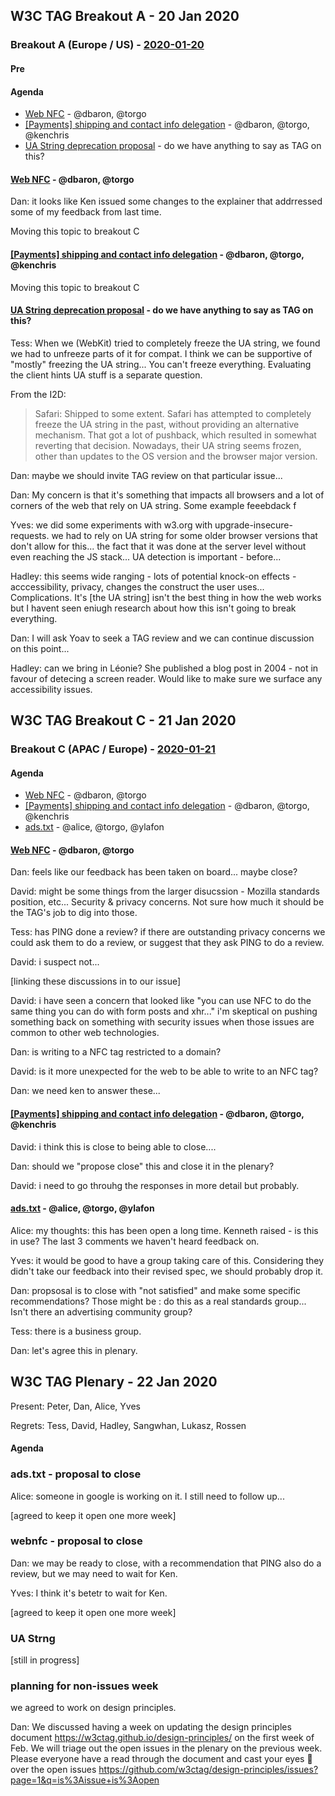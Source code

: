 ﻿## W3C TAG Breakout A - 20 Jan 2020

### Breakout A (Europe / US) - [2020-01-20](https://www.timeanddate.com/worldclock/converter.html?iso=20200120T170000&p1=224&p2=43&p3=136&p4=195&p5=248&p6=240)

#### Pre

#### Agenda

* [Web NFC](https://github.com/w3ctag/design-reviews/issues/461) - @dbaron, @torgo
* [[Payments] shipping and contact info delegation](https://github.com/w3ctag/design-reviews/issues/425) - @dbaron, @torgo, @kenchris
* [UA String deprecation proposal](https://groups.google.com/a/chromium.org/forum/#!msg/blink-dev/-2JIRNMWJ7s/yHe4tQNLCgAJ) - do we have anything to say as TAG on this?

#### [Web NFC](https://github.com/w3ctag/design-reviews/issues/461) - @dbaron, @torgo

Dan: it looks like Ken issued some changes to the explainer that addrressed some of my feedback from last time. 

Moving this topic to breakout C

#### [[Payments] shipping and contact info delegation](https://github.com/w3ctag/design-reviews/issues/425) - @dbaron, @torgo, @kenchris

Moving this topic to breakout C

#### [UA String deprecation proposal](https://groups.google.com/a/chromium.org/forum/#!msg/blink-dev/-2JIRNMWJ7s/yHe4tQNLCgAJ) - do we have anything to say as TAG on this?

Tess: When we (WebKit) tried to completely freeze the UA string, we found we had to unfreeze parts of it for compat. I think we can be supportive of "mostly" freezing the UA string... You can't freeze everything.  Evaluating the client hints UA stuff is a separate question.

From the I2D:

> Safari: Shipped to some extent. Safari has attempted to completely freeze the UA string in the past, without providing an alternative mechanism. That got a lot of pushback, which resulted in somewhat reverting that decision. Nowadays, their UA string seems frozen, other than updates to the OS version and the browser major version.

Dan: maybe we should invite TAG review on that particular issue...

Dan: My concern is that it's something that impacts all browsers and a lot of corners of the web that rely on UA string.  Some example feeebdack f

Yves: we did some experiments with w3.org with upgrade-insecure-requests.  we had to rely on UA string for some older browser versions that don't allow for this...  the fact that it was done at the server level without even reaching the JS stack... UA detection is important - before...

Hadley: this seems wide ranging - lots of potential knock-on effects  - acccessibility, privacy, changes the construct the user uses... Complications. It's [the UA string] isn't the best thing in how the web works but I havent seen eniugh research about how this isn't going to break everything.

Dan: I will ask Yoav to seek a TAG review and we can continue discussion on this point... 

Hadley: can we bring in Léonie?  She published a blog post in 2004 - not in favour of detecing a screen reader.  Would like to make sure we surface any accessibility issues.

## W3C TAG Breakout C - 21 Jan 2020

### Breakout C (APAC / Europe) - [2020-01-21](https://www.timeanddate.com/worldclock/converter.html?iso=20200121T080000&p1=224&p2=43&p3=136&p4=195&p5=248&p6=240)

#### Agenda

* [Web NFC](https://github.com/w3ctag/design-reviews/issues/461) - @dbaron, @torgo
* [[Payments] shipping and contact info delegation](https://github.com/w3ctag/design-reviews/issues/425) - @dbaron, @torgo, @kenchris
* [ads.txt](https://github.com/w3ctag/design-reviews/issues/201) - @alice, @torgo, @ylafon

#### [Web NFC](https://github.com/w3ctag/design-reviews/issues/461) - @dbaron, @torgo

Dan: feels like our feedback has been taken on board... maybe close?

David: might be some things from the larger disucssion - Mozilla standards position, etc... Security & privacy concerns.  Not sure how much it should be the TAG's job to dig into those.

Tess: has PING done a review?  if there are outstanding privacy concerns we could ask them to do a review, or suggest that they ask PING to do a review.

David: i suspect not...

[linking these discussions in to our issue]

David: i have seen a concern that looked like "you can use NFC to do the same thing you can do with form posts and xhr..." i'm skeptical on pushing something back on something with security issues when those issues are common to other web technologies.

Dan: is writing to a NFC tag restricted to a domain?

David: is it more unexpected for the web to be able to write to an NFC tag?

Dan: we need ken to answer these...

#### [[Payments] shipping and contact info delegation](https://github.com/w3ctag/design-reviews/issues/425) - @dbaron, @torgo, @kenchris

David: i think this is close to being able to close....

Dan: should we "propose close" this and close it in the plenary?

David: i need to go throuhg the responses in more detail but probably.

#### [ads.txt](https://github.com/w3ctag/design-reviews/issues/201) - @alice, @torgo, @ylafon

Alice: my thoughts: this has been open a long time. Kenneth raised - is this in use? The last 3 comments we haven't heard feedback on. 

Yves: it would be good to have a group taking care of this.  Considering they didn't take our feedback into their revised spec, we should probably drop it.  

Dan: propsosal is to close with "not satisfied" and make some specific recommendations? Those might be : do this as a real standards group...  Isn't there an advertising community group?

Tess: there is a business group.

Dan: let's agree this in plenary.

## W3C TAG Plenary - 22 Jan 2020

Present: Peter, Dan, Alice, Yves

Regrets: Tess, David, Hadley, Sangwhan, Lukasz, Rossen

#### Agenda

### ads.txt - proposal to close

Alice: someone in google is working on it.  I still need to follow up...

[agreed to keep it open one more week]

### webnfc - proposal to close

Dan: we may be ready to close, with a recommendation that PING also do a review, but we may need to wait for Ken.

Yves: I think it's betetr to wait for Ken.

[agreed to keep it open one more week]

### UA Strng

[still in progress]

### planning for non-issues week

we agreed to work on design principles.

Dan: We discussed having a week on updating the design principles document https://w3ctag.github.io/design-principles/ on the first week of Feb. We will triage out the open issues in the plenary on the previous week. Please everyone have a read through the document and cast your eyes :eyes: over the open issues https://github.com/w3ctag/design-principles/issues?page=1&q=is%3Aissue+is%3Aopen
